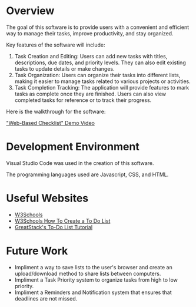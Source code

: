 # Overview

The goal of this software is to provide users with a convenient and efficient way to manage their tasks, improve productivity, and stay organized.

Key features of the software will include:
1.	Task Creation and Editing: Users can add new tasks with titles, descriptions, due dates, and priority levels. They can also edit existing tasks to update details or make changes.
2.	Task Organization: Users can organize their tasks into different lists, making it easier to manage tasks related to various projects or activities.
3.	Task Completion Tracking: The application will provide features to mark tasks as complete once they are finished. Users can also view completed tasks for reference or to track their progress.

Here is the walkthrough for the software:

["Web-Based Checklist" Demo Video]()

# Development Environment

Visual Studio Code was used in the creation of this software.

The programming languages used are Javascript, CSS, and HTML.

# Useful Websites

* [W3Schools](https://www.w3schools.com/js/)
* [W3Schools How To Create a To Do List](https://www.w3schools.com/howto/howto_js_todolist.asp)
* [GreatStack's To-Do List Tutorial](https://www.youtube.com/watch?v=G0jO8kUrg-I)

# Future Work

- Impliment a way to save lists to the user's browser and create an upload/download method to share lists between computers.
- Impliment a Task Priority system to organize tasks from high to low priority.
- Impliment a Reminders and Notification system that ensures that deadlines are not missed.
